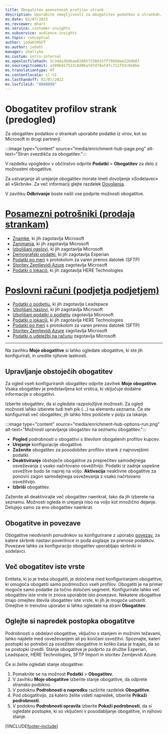 ```yaml
---
title: Obogatitev poenotenih profilov strank
description: Uporabite zmogljivosti za obogatitev podatkov o strankah.
ms.date: 02/07/2022
ms.reviewer: mhart
ms.service: customer-insights
ms.subservice: audience-insights
ms.topic: conceptual
author: jodahlMSFT
ms.author: jodahl
manager: shellyha
ms.custom: intro-internal
ms.openlocfilehash: 5c3dda3b9bae828857258025ff79958ee22bdb6f
ms.sourcegitcommit: a399bd17523c8d06afd7d78af4fc711f93c0e8be
ms.translationtype: HT
ms.contentlocale: sl-SI
ms.lasthandoff: 02/07/2022
ms.locfileid: "8098809"
---
```

# <a name="enrichment-for-customer-profiles-preview"></a>Obogatitev profilov strank (predogled)

Za obogatitev podatkov o strankah uporabite podatke iz virov, kot so Microsoft in drugi partnerji.

:::image type="content" source="media/enrichment-hub-page.png" alt-text="Stran zvezdišča za obogatitev.":::

V razdelku vpogledov v občinstvo odprite **Podatki** > **Obogatitev** za delo z možnostmi obogatitve.  

Za ustvarjanje ali urejanje obogatitev morate imeti dovoljenje »Sodelavec« ali »Skrbnik«. Za več informacij glejte razdelek [Dovoljenja](permissions.md).

V zavihku **Odkrivanje** boste našli vse podprte možnosti obogatitve.

# <a name="individual-consumers-b-to-c"></a>[Posamezni potrošniki (prodaja strankam)](#tab/b2c)

- [Znamke](enrichment-microsoft.md), ki jih zagotavlja Microsoft
- [Zanimanja](enrichment-microsoft.md), ki jih zagotavlja Microsoft
- [Izboljšani naslovi](enrichment-enhanced-addresses.md), ki jih zagotavlja Microsoft 
- [Demografski podatki](enrichment-experian.md), ki jih zagotavlja Experian
- [Podatki po meri](enrichment-SFTP-custom-import.md) s protokolom za varen prenos datotek (SFTP) 
- [Storitev Zemljevidi Azure](enrichment-azure-maps.md) zagotavlja Microsoft
- [Podatki o lokaciji](enrichment-here.md), ki jih zagotavlja HERE Technologies 

# <a name="business-accounts-b-to-b"></a>[Poslovni računi (podjetja podjetjem)](#tab/b2b)

- [Podatki o podjetju](enrichment-leadspace.md), ki jih zagotavlja Leadspace
- [Izboljšani naslovi](enrichment-enhanced-addresses.md), ki jih zagotavlja Microsoft 
- [Izboljšani podatki o podjetju](enrichment-enhanced-company-data.md) zagotavlja Microsoft
- [Podatki o lokaciji](enrichment-here.md), ki jih zagotavlja HERE Technologies 
- [Podatki po meri](enrichment-SFTP-custom-import.md) s protokolom za varen prenos datotek (SFTP) 
- [Storitev Zemljevidi Azure](enrichment-azure-maps.md) zagotavlja Microsoft
- [Podatki o udeležbi na računu](enrichment-office.md) zagotavlja Microsoft

---

Na zavihku **Moje obogatitve** si lahko ogledate obogatitve, ki ste jih konfigurirali, in uredite njihove lastnosti.

## <a name="manage-existing-enrichments"></a>Upravljanje obstoječih obogatitev

Za ogled vseh konfiguriranih obogatitev odprite zavihek **Moje obogatitve**. Vsaka obogatitev je predstavljena kot vrstica, ki vključuje dodatne informacije o obogatitvi.

Izberite obogatitev, da si ogledate razpoložljive možnosti. Za ogled možnosti lahko izberete tudi treh pik (...) na elementu seznama. Če ste konfigurirali več obogatitev, jih lahko hitro poiščete v polju za iskanje.

:::image type="content" source="media/enrichment-hub-options-run.png" alt-text="Možnosti upravljanja obogatitev na seznamu obogatitev.":::

- **Pogled** podrobnosti o obogatitvi s številom obogatenih profilov kupcev.
- **Urejanje** konfiguracije obogatitve.
- **Zaženite** obogatitev za posodobitev profilov strank z najnovejšimi podatki.
- **Deaktiviranje** obstoječe obogatitve za preprečitev samodejnega osveževanja z vsako načrtovano osvežitvijo. Podatki iz zadnje uspešne osvežitve bodo še naprej na voljo. **Aktivacija** neaktivne obogatitve za ponovni zagon samodejnega osveževanja z vsako načrtovano osvežitvijo.
- **Izbriši** obogatitev.

Zaženite ali deaktivirajte več obogatitev naenkrat, tako da jih izberete na seznamu. Možnosti ogleda in urejanja niso na voljo kot množično dejanje. Delujejo samo za eno obogatitev naenkrat.

## <a name="enrichments-and-connections"></a>Obogatitve in povezave

Obogatitve neodvisnih ponudnikov so konfigurirane z uporabo [povezav](connections.md), za katere skrbnik nastavi poverilnice in poda soglasje za prenose podatkov. Povezave lahko za konfiguracijo obogatitev uporabljajo skrbniki in sodelavci.  

## <a name="multiple-enrichments-of-the-same-type"></a>Več obogatitev iste vrste

Entiteta, ki jo je treba obogatiti, je določena med konfiguriranjem obogatitve, ki omogoča obogatiti samo podmnožico vseh profilov. Obogatiti je na primer mogoče samo podatke za točno določeni segment. Konfigurirate lahko več obogatitev iste vrste in znova uporabite isto povezavo. Nekatere obogatitve imajo omejitev števila obogatitev iste vrste, ki jih je mogoče ustvariti. Omejitve in trenutno uporabo si lahko ogledate na strani **Obogatitev**.

## <a name="see-the-progress-of-the-enrichment-process"></a>Oglejte si napredek postopka obogatitve

Podrobnosti o obdelavi obogatitve, vključno s stanjem in možnimi težavami, lahko najdete med osveževanjem ali po končani osvežitvi. Spoznajte, kateri postopki so potrebni za osvežitev obogatitve in koliko časa je trajalo, da so se postopki izvedli. Stanje obogatitve je podprto za družbe Experian, Leadspace, HERE Technologies, SFTP Import in storitev Zemljevidi Azure.

Če si želite ogledati stanje obogatitve:

1. Pomaknite se na možnost **Podatki** > **Obogatitev**. 
1. V zavihku **Moje obogatitve** izberite stanje obogatitve, da odprete stransko podokno. 
1. V podoknu **Podrobnosti o napredku** razširite razdelek **Obogatitve**. 
1. Pod obogatitvijo, za katero želite videti napredek, izberite **Prikaži podrobnosti**. 
1. V podoknu **Podrobnosti opravila** izberite **Pokaži podrobnosti**, da si ogledate postopke, ki so vključeni v posodabljanje obogatitve, in njihovo stanje. 

[!INCLUDE[footer-include](../includes/footer-banner.md)]
